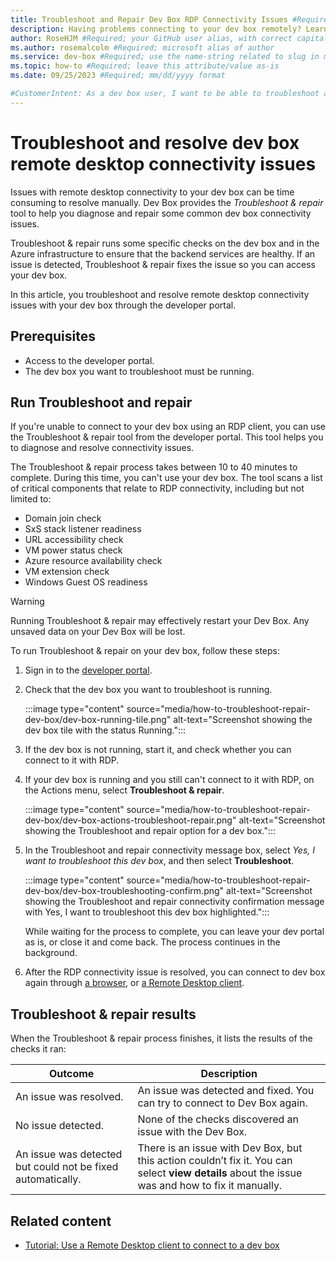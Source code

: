 ```yaml
---
title: Troubleshoot and Repair Dev Box RDP Connectivity Issues #Required; "<verb> * <noun>"
description: Having problems connecting to your dev box remotely? Learn how to troubleshoot and resolve connectivity issues to your dev box with developer portal tools. #Required; Keep the description within 100- and 165-characters including spaces.
author: RoseHJM #Required; your GitHub user alias, with correct capitalization
ms.author: rosemalcolm #Required; microsoft alias of author
ms.service: dev-box #Required; use the name-string related to slug in ms.product/ms.service
ms.topic: how-to #Required; leave this attribute/value as-is
ms.date: 09/25/2023 #Required; mm/dd/yyyy format

#CustomerIntent: As a dev box user, I want to be able to troubleshoot and repair connectivity issues with my dev box so that I don't lose development time.
---
```


# Troubleshoot and resolve dev box remote desktop connectivity issues 

Issues with remote desktop connectivity to your dev box can be time consuming to resolve manually. Dev Box provides the *Troubleshoot & repair* tool to help you diagnose and repair some common dev box  connectivity issues.

Troubleshoot & repair runs some specific checks on the dev box and in the Azure infrastructure to ensure that the backend services are healthy. If an issue is detected, Troubleshoot & repair fixes the issue so you can access your dev box. 

In this article, you troubleshoot and resolve remote desktop connectivity issues with your dev box through the developer portal. 

## Prerequisites

- Access to the developer portal.
- The dev box you want to troubleshoot must be running.

## Run Troubleshoot and repair

If you're unable to connect to your dev box using an RDP client, you can use the Troubleshoot & repair tool from the developer portal. This tool helps you to diagnose and resolve connectivity issues.

The Troubleshoot & repair process takes between 10 to 40 minutes to complete. During this time, you can't use your dev box. The tool scans a list of critical components that relate to RDP connectivity, including but not limited to:
- Domain join check
- SxS stack listener readiness
- URL accessibility check
- VM power status check
- Azure resource availability check
- VM extension check
- Windows Guest OS readiness

> [!WARNING]
> Running Troubleshoot & repair may effectively restart your Dev Box. Any unsaved data on your Dev Box will be lost. 

To run Troubleshoot & repair on your dev box, follow these steps:

1. Sign in to the [developer portal](https://aka.ms/devbox-portal).

1. Check that the dev box you want to troubleshoot is running.
 
   :::image type="content" source="media/how-to-troubleshoot-repair-dev-box/dev-box-running-tile.png" alt-text="Screenshot showing the dev box tile with the status Running."::: 

1. If the dev box is not running, start it, and check whether you can connect to it with RDP.

1. If your dev box is running and you still can't connect to it with RDP, on the Actions menu, select **Troubleshoot & repair**.

   :::image type="content" source="media/how-to-troubleshoot-repair-dev-box/dev-box-actions-troubleshoot-repair.png" alt-text="Screenshot showing the Troubleshoot and repair option for a dev box.":::

1. In the Troubleshoot and repair connectivity message box, select *Yes, I want to troubleshoot this dev box*, and then select **Troubleshoot**.

   :::image type="content" source="media/how-to-troubleshoot-repair-dev-box/dev-box-troubleshooting-confirm.png" alt-text="Screenshot showing the Troubleshoot and repair connectivity confirmation message with Yes, I want to troubleshoot this dev box highlighted."::: 

   While waiting for the process to complete, you can leave your dev portal as is, or close it and come back. The process continues in the background.

1. After the RDP connectivity issue is resolved, you can connect to dev box again through [a browser](/azure/dev-box/quickstart-create-dev-box#connect-to-a-dev-box), or [a Remote Desktop client](/azure/dev-box/tutorial-connect-to-dev-box-with-remote-desktop-app?tabs=windows).

## Troubleshoot & repair results

When the Troubleshoot & repair process finishes, it lists the results of the checks it ran:

|Outcome  |Description  |
|---------|---------|
|An issue was resolved. |An issue was detected and fixed. You can try to connect to Dev Box again. |
|No issue detected. |None of the checks discovered an issue with the Dev Box. |
|An issue was detected but could not be fixed automatically. |There is an issue with Dev Box, but this action couldn’t fix it. You can select **view details** about the issue was and how to fix it manually. |
 
## Related content

 - [Tutorial: Use a Remote Desktop client to connect to a dev box](tutorial-connect-to-dev-box-with-remote-desktop-app.md)